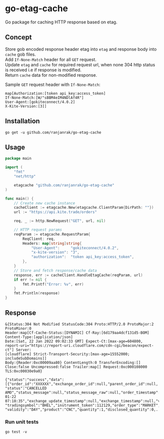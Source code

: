# go-etag-cache

Go package for caching HTTP response based on etag.

## Concept

Store gob encoded response header etag into `etag` and response body into `cache` gob files.<br>
Add `If-None-Match` header for all `GET` request.</br>
Update `etag` and `cache` for required request url, when none 304 http status is received i.e if response is modified.</br>
Return `cache` data for non-modified response.</br>

Sample `GET` request header with `If-None-Match`:

```
map[Authorization:[token api_key:access_token]
If-None-Match:[W/"sBBM4eIM4NDlAf4R"]
User-Agent:[gokiteconnect/4.0.2]
X-Kite-Version:[3]]
```

## Installation

```
go get -u github.com/ranjanrak/go-etag-cache
```

## Usage

```go
package main

import (
	"fmt"
	"net/http"

	etagcache "github.com/ranjanrak/go-etag-cache"
)

func main() {
    // Create new cache instance
    cacheClient := etagcache.New(etagcache.ClientParam{DirPath: ""})
    url := "https://api.kite.trade/orders"

    req, _ := http.NewRequest("GET", url, nil)

    // HTTP request params
    reqParam := etagcache.RequestParam{
        ReqClient: req,
        Headers: map[string]string{
            "User-Agent":     "gokiteconnect/4.0.2",
            "x-kite-version": "3",
            "authorization":  "token api_key:access_token",
        },
    }
    // Store and fetch response/cache data
    response, err := cacheClient.HandleEtagCache(reqParam, url)
    if err != nil {
        fmt.Printf("Error: %v", err)
    }
    fmt.Println(response)
}
```

## Response

```
&{Status:304 Not Modified StatusCode:304 Proto:HTTP/2.0 ProtoMajor:2 ProtoMinor:0
Header:map[Cf-Cache-Status:[DYNAMIC] Cf-Ray:[6d179aa4dcf131d5-BOM] Content-Type:[application/json]
Date:[Sat, 22 Jan 2022 09:02:33 GMT] Expect-Ct:[max-age=604800,
report-uri="https://report-uri.cloudflare.com/cdn-cgi/beacon/expect-ct"] Server:
[cloudflare] Strict-Transport-Security:[max-age=15552000; includeSubDomains]]
Body:{Reader:0xc00009aa80} ContentLength:0 TransferEncoding:[]
Close:false Uncompressed:false Trailer:map[] Request:0xc000108000 TLS:0xc00030e9a0}

{"status":"success","data":[{"order_id":"XXXXXX","exchange_order_id":null,"parent_order_id":null,
"status":"CANCELLED AMO","status_message":null,"status_message_raw":null,"order_timestamp":"2022-01-22
07:18:35","exchange_update_timestamp":null,"exchange_timestamp":null,"variety":"amo","exchange":"NSE",
"tradingsymbol":"BHEL","instrument_token":112129,"order_type":"MARKET","transaction_type":"BUY",
"validity":"DAY","product":"CNC","quantity":1,"disclosed_quantity":0,...}
```

### Run unit tests

```
go test -v
```
